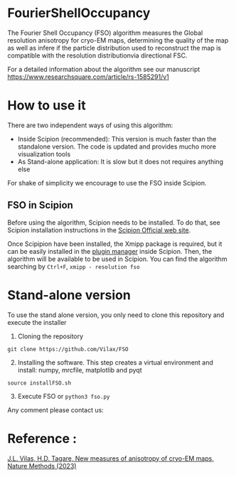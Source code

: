 # FourierShellOccupancy

The Fourier Shell Occupancy (FSO) algorithm measures the Global resolution anisotropy for cryo-EM maps, determining the quality of the map as well as infere if the particle distribution used to reconstruct the map is compatible with the resolution distributionvia directional FSC.

For a detailed information about the algorithm see our manuscript https://www.researchsquare.com/article/rs-1585291/v1

# How to use it

There are two independent ways of using this algorithm:

* Inside Scipion (recommended): This version is much faster than the standalone version. The code is updated and provides mucho more visualization tools
* As Stand-alone application: It is slow but it does not requires anything else

For shake of simplicity we encourage to use the FSO inside Scipion. 

## FSO in Scipion

Before using the algorithm, Scipion needs to be installed. To do that, see Scipion installation instructions in the [Scipion Official web site](http://scipion.i2pc.es/).

Once Scipipion have been installed, the Xmipp package is required, but it can be easily installed in the [plugin manager](https://scipion-em.github.io/docs/docs/user/plugin-manager.html#plugin-manager) inside Scipion.
Then, the algorithm will be available to be used in Scipion. You can find the algorithm searching by `Ctrl+F`, `xmipp - resolution fso`

# Stand-alone version

To use the stand alone version, you only need to clone this repository and execute the installer

1) Cloning the repository

```
git clone https://github.com/Vilax/FSO

```
2) Installing the software. This step creates a virtual environment and install: numpy, mrcfile, matplotlib and pyqt

```
source installFSO.sh
```

3) Execute FSO or ```python3 fso.py```

Any comment please contact us:

# Reference :

[J.L. Vilas, H.D. Tagare, New measures of anisotropy of cryo-EM maps, Nature Methods (2023)](https://doi.org/10.1038/s41592-023-01874-3)










